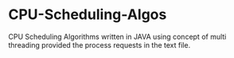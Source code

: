 # CPU-Scheduling-Algos
CPU Scheduling Algorithms written in JAVA using concept of multi threading provided the process requests in the text file.
